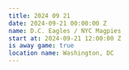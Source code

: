 ```yaml
---
title: 2024 09 21
date: 2024-09-21 00:00:00 Z
name: D.C. Eagles / NYC Magpies
start at: 2024-09-21 12:00:00 Z
is away game: true
location name: Washington, DC
---
```


